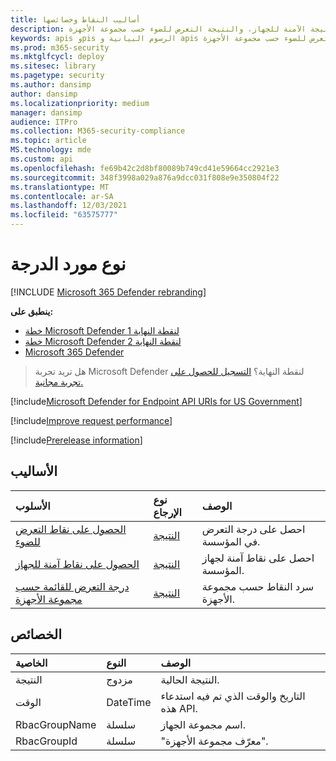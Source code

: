 ```yaml
---
title: أساليب النقاط وخصائصها
description: استرداد درجة التعرض للضوء في مؤسستك، والنتيجة الآمنة للجهاز، والنتيجة التعرض للضوء حسب مجموعة الأجهزة
keywords: apis وpis الرسوم البيانية و apis المعتمدة والنتيجة والنتيجة التعرض للضوء والنتيجة الآمنة للجهاز والنتيجة التعرض للضوء حسب مجموعة الأجهزة
ms.prod: m365-security
ms.mktglfcycl: deploy
ms.sitesec: library
ms.pagetype: security
ms.author: dansimp
author: dansimp
ms.localizationpriority: medium
manager: dansimp
audience: ITPro
ms.collection: M365-security-compliance
ms.topic: article
MS.technology: mde
ms.custom: api
ms.openlocfilehash: fe69b42c2d8bf80089b749cd41e59664cc2921e3
ms.sourcegitcommit: 348f3998a029a876a9dcc031f808e9e350804f22
ms.translationtype: MT
ms.contentlocale: ar-SA
ms.lasthandoff: 12/03/2021
ms.locfileid: "63575777"
---
```

# <a name="score-resource-type"></a>نوع مورد الدرجة

[!INCLUDE [Microsoft 365 Defender rebranding](../../includes/microsoft-defender.md)]


**ينطبق على:**
- [خطة Microsoft Defender لنقطة النهاية 1](https://go.microsoft.com/fwlink/?linkid=2154037)
- [خطة Microsoft Defender لنقطة النهاية 2](https://go.microsoft.com/fwlink/?linkid=2154037)
- [Microsoft 365 Defender](https://go.microsoft.com/fwlink/?linkid=2118804)

> هل تريد تجربة Microsoft Defender لنقطة النهاية؟ [التسجيل للحصول على تجربة مجانية.](https://signup.microsoft.com/create-account/signup?products=7f379fee-c4f9-4278-b0a1-e4c8c2fcdf7e&ru=https://aka.ms/MDEp2OpenTrial?ocid=docs-wdatp-exposedapis-abovefoldlink)

[!include[Microsoft Defender for Endpoint API URIs for US Government](../../includes/microsoft-defender-api-usgov.md)]

[!include[Improve request performance](../../includes/improve-request-performance.md)]

[!include[Prerelease information](../../includes/prerelease.md)]

## <a name="methods"></a>الأساليب

الأسلوب|نوع الإرجاع|الوصف
:---|:---|:---
[الحصول على نقاط التعرض للضوء](get-exposure-score.md)|[النتيجة](score.md)|احصل على درجة التعرض في المؤسسة.
[الحصول على نقاط آمنة للجهاز](get-device-secure-score.md)|[النتيجة](score.md)|احصل على نقاط آمنة لجهاز المؤسسة.
[درجة التعرض للقائمة حسب مجموعة الأجهزة](get-machine-group-exposure-score.md)|[النتيجة](score.md)|سرد النقاط حسب مجموعة الأجهزة.

## <a name="properties"></a>الخصائص

الخاصية|النوع|الوصف
:---|:---|:---
النتيجة|مزدوج|النتيجة الحالية.
الوقت|DateTime|التاريخ والوقت الذي تم فيه استدعاء هذه API.
RbacGroupName|سلسلة|اسم مجموعة الجهاز.
RbacGroupId|سلسلة|"معرّف مجموعة الأجهزة".
